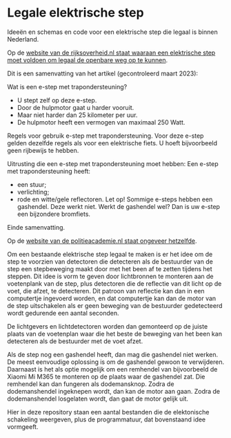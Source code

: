 # Legale elektrische step

Ideeën en schemas en code voor een elektrische step die legaal is binnen Nederland.

Op de [website van de rijksoverheid.nl staat waaraan een elektrische step moet voldoen om legaal de openbare weg op te kunnen](https://www.rijksoverheid.nl/onderwerpen/voertuigen-op-de-weg/e-step-met-trapondersteuning).

Dit is een samenvatting van het artikel (gecontroleerd maart 2023):

Wat is een e-step met trapondersteuning? 
* U stept zelf op deze e-step. 
* Door de hulpmotor gaat u harder vooruit. 
* Maar niet harder dan 25 kilometer per uur.
* De hulpmotor heeft een vermogen van maximaal 250 Watt.

Regels voor gebruik e-step met trapondersteuning.
Voor deze e-step gelden dezelfde regels als voor een elektrische fiets. U hoeft bijvoorbeeld geen rijbewijs te hebben.

Uitrusting die een e-step met trapondersteuning moet hebben:
Een e-step met trapondersteuning heeft:
* een stuur;
* verlichting; 
* rode en witte/gele reflectoren.
Let op! Sommige e-steps hebben een gashendel. Deze werkt niet. Werkt de gashendel wel? Dan is uw e-step een bijzondere bromfiets.

Einde samenvatting.

Op de [website van de politieacademie.nl staat ongeveer hetzelfde](https://webapps.politieacademie.nl/bijzondere-bromfiets/53484).

Om een bestaande elektrische step legaal te maken is er het idee om de step te voorzien van detectoren die detecteren als de bestuurder van de step een stepbeweging maakt door met het been af te zetten tijdens het steppen. Dit idee is vorm te geven door lichtbronnen te monteren aan de voetenplank van de step, plus detectoren die de reflectie van dit licht op de voet, die afzet, te detecteren. Dit patroon van reflectie kan dan in een computertje ingevoerd worden, en dat computertje kan dan de motor van de step uitschakelen als er geen beweging van de bestuurder gedetecteerd wordt gedurende een aantal seconden.

De lichtgevers en lichtdetectoren worden dan gemonteerd op de juiste plaats van de voetenplan waar die het beste de beweging van het been kan detecteren als de bestuurder met de voet afzet.

Als de step nog een gashendel heeft, dan mag die gashendel niet werken.
De meest eenvoudige oplossing is om de gashendel gewoon te verwijderen.
Daarnaast is het als optie mogelijk om een remhendel van bijvoorbeeld de Xiaomi Mi M365 te monteren op de plaats waar de gashendel zat. Die remhendel kan dan fungeren als dodemansknop. Zodra de dodemanshendel ingeknepen wordt, dan kan de motor aan gaan. Zodra de dodemanshendel losgelaten wordt, dan gaat de motor gelijk uit.

Hier in deze repository staan een aantal bestanden die de elektonische schakeling weergeven, plus de programmatuur, dat bovenstaand idee vormgeeft.
